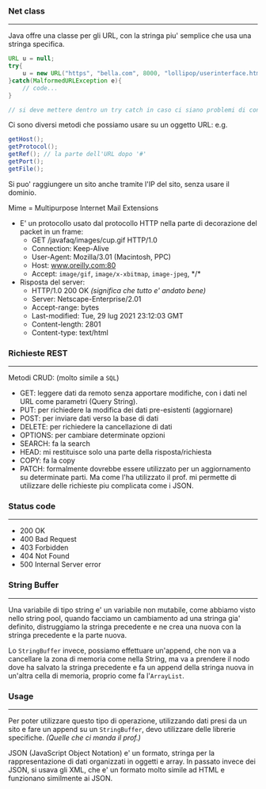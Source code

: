 ### Net class
---
Java offre una classe per gli URL, con la stringa piu' semplice che usa una stringa specifica.

```java
URL u = null;
try{
	u = new URL("https", "bella.com", 8000, "lollipop/userinterface.html#begin");
}catch(MalformedURLException e){
	// code...
}

// si deve mettere dentro un try catch in caso ci siano problemi di connessioni, o da parte del sito o da parte del client.
```

Ci sono diversi metodi che possiamo usare su un oggetto URL:
e.g.

```java
getHost();
getProtocol();
getRef(); // la parte dell'URL dopo '#'
getPort();
getFile();
```

Si puo' raggiungere un sito anche tramite l'IP del sito, senza usare il dominio.

Mime = Multipurpose Internet Mail Extensions
- E' un protocollo usato dal protocollo HTTP nella parte di decorazione del packet in un frame:
	- GET /javafaq/images/cup.gif HTTP/1.0
	- Connection: Keep-Alive
	- User-Agent: Mozilla/3.01 (Macintosh, PPC)
	- Host: www.oreilly.com:80
	- Accept: `image/gif`, `image/x-xbitmap`, `image-jpeg`, \*\/\*
- Risposta del server:
	- HTTP/1.0 200 OK *(significa che tutto e' andato bene)*
	- Server: Netscape-Enterprise/2.01
	- Accept-range: bytes
	- Last-modified: Tue, 29 lug 2021 23:12:03 GMT
	- Content-length: 2801
	- Content-type: text/html
### Richieste REST
---
Metodi CRUD: (molto simile a `SQL`)
- GET: leggere dati da remoto senza apportare modifiche, con i dati nel URL come parametri (Query String).
- PUT: per richiedere la modifica dei dati pre-esistenti (aggiornare)
- POST: per inviare dati verso la base di dati
- DELETE: per richiedere la cancellazione di dati
- OPTIONS: per cambiare determinate opzioni
- SEARCH: fa la search
- HEAD: mi restituisce solo una parte della risposta/richiesta
- COPY: fa la copy
- PATCH: formalmente dovrebbe essere utilizzato per un aggiornamento su determinate parti. Ma come l'ha utilizzato il prof. mi permette di utilizzare delle richieste piu complicata come i JSON.
### Status code
---
- 200 OK
- 400 Bad Request
- 403 Forbidden
- 404 Not Found
- 500 Internal Server error
### String Buffer
--- 
Una variabile di tipo string e' un variabile non mutabile, come abbiamo visto nello string pool, quando facciamo un cambiamento ad una stringa gia' definito, distruggiamo la stringa precedente e ne crea una nuova con la stringa precedente e la parte nuova.

Lo `StringBuffer` invece, possiamo effettuare un'append, che non va a cancellare la zona di memoria come nella String, ma va a prendere il nodo dove ha salvato la stringa precedente e fa un append della stringa nuova in un'altra cella di memoria, proprio come fa l'`ArrayList`.
### Usage
----
Per poter utilizzare questo tipo di operazione, utilizzando dati presi da un sito e fare un append su un `StringBuffer`, devo utilizzare delle librerie specifiche. *(Quelle che ci manda il prof.)*

JSON (JavaScript Object Notation) e' un formato, stringa per la rappresentazione di dati organizzati in oggetti e array. In passato invece dei JSON, si usava gli XML, che e' un formato molto simile ad HTML e funzionano similmente ai JSON.